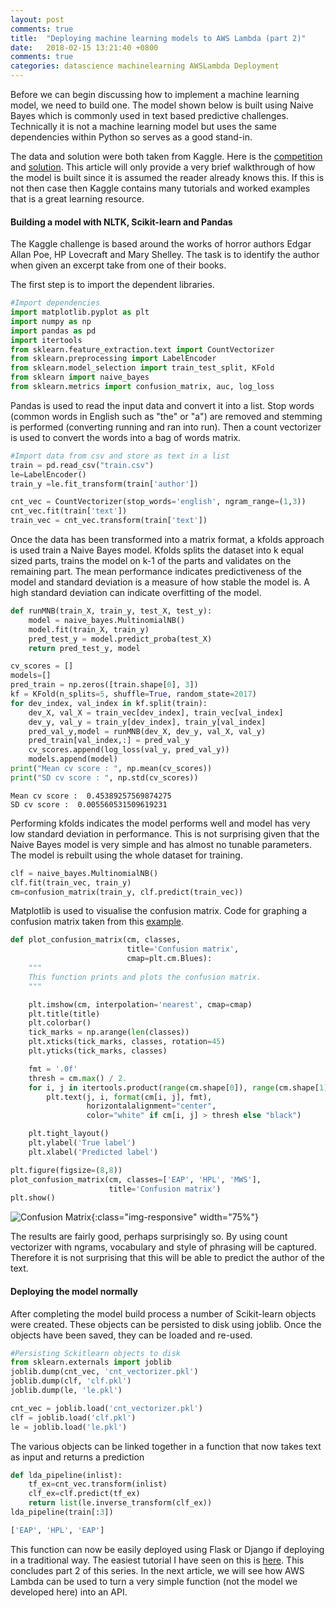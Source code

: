```yaml
---
layout: post
comments: true
title:  "Deploying machine learning models to AWS Lambda (part 2)"
date:   2018-02-15 13:21:40 +0800
comments: true
categories: datascience machinelearning AWSLambda Deployment
---
```



Before we can begin discussing how to implement a machine learning model, we need to build one. The model shown below is built using Naive Bayes which is commonly used in text based predictive challenges. Technically it is not a machine learning model but uses the same dependencies within Python so serves as a good stand-in.

The data and solution were both taken from Kaggle. Here is the [competition](https://www.kaggle.com/c/spooky-author-identification) and [solution](https://www.kaggle.com/sudalairajkumar/simple-feature-engg-notebook-spooky-author). This article will only provide a very brief walkthrough of how the model is built since it is assumed the reader already knows this. If this is not then case then Kaggle contains many tutorials and worked examples that is a great learning resource.

#### Building a model with NLTK, Scikit-learn and Pandas

The Kaggle challenge is based around the works of horror authors Edgar Allan Poe, HP Lovecraft and Mary Shelley. The task is to identify the author when given an excerpt take from one of their books.

The first step is to import the dependent libraries.


```python
#Import dependencies
import matplotlib.pyplot as plt
import numpy as np
import pandas as pd
import itertools
from sklearn.feature_extraction.text import CountVectorizer
from sklearn.preprocessing import LabelEncoder
from sklearn.model_selection import train_test_split, KFold
from sklearn import naive_bayes
from sklearn.metrics import confusion_matrix, auc, log_loss
```

Pandas is used to read the input data and convert it into a list. Stop words (common words in English such as "the" or "a") are removed and stemming is performed (converting running and ran into run). Then a count vectorizer is used to convert the words into a bag of words matrix.


```python
#Import data from csv and store as text in a list
train = pd.read_csv("train.csv")
le=LabelEncoder()
train_y =le.fit_transform(train['author'])
```


```python
cnt_vec = CountVectorizer(stop_words='english', ngram_range=(1,3))
cnt_vec.fit(train['text'])
train_vec = cnt_vec.transform(train['text'])
```

Once the data has been transformed into a matrix format, a kfolds approach is used train a Naive Bayes model. Kfolds splits the dataset into k equal sized parts, trains the model on k-1 of the parts and validates on the remaining part. The mean performance indicates predictiveness of the model and standard deviation is a measure of how stable the model is. A high standard deviation can indicate overfitting of the model.


```python
def runMNB(train_X, train_y, test_X, test_y):
    model = naive_bayes.MultinomialNB()
    model.fit(train_X, train_y)
    pred_test_y = model.predict_proba(test_X)
    return pred_test_y, model
```


```python
cv_scores = []
models=[]
pred_train = np.zeros([train.shape[0], 3])
kf = KFold(n_splits=5, shuffle=True, random_state=2017)
for dev_index, val_index in kf.split(train):
    dev_X, val_X = train_vec[dev_index], train_vec[val_index]
    dev_y, val_y = train_y[dev_index], train_y[val_index]
    pred_val_y,model = runMNB(dev_X, dev_y, val_X, val_y)
    pred_train[val_index,:] = pred_val_y
    cv_scores.append(log_loss(val_y, pred_val_y))
    models.append(model)
print("Mean cv score : ", np.mean(cv_scores))
print("SD cv score : ", np.std(cv_scores))

```

    Mean cv score :  0.45389257569874275
    SD cv score :  0.005560531509619231
    

Performing kfolds indicates the model performs well and model has very low standard deviation in performance. This is not surprising given that the Naive Bayes model is very simple and has almost no tunable parameters. The model is rebuilt using the whole dataset for training.


```python
clf = naive_bayes.MultinomialNB()
clf.fit(train_vec, train_y)
cm=confusion_matrix(train_y, clf.predict(train_vec))
```

Matplotlib is used to visualise the confusion matrix. Code for graphing a confusion matrix taken from this [example](http://scikit-learn.org/stable/auto_examples/model_selection/plot_confusion_matrix.html#sphx-glr-auto-examples-model-selection-plot-confusion-matrix-py ).


```python
def plot_confusion_matrix(cm, classes,
                          title='Confusion matrix',
                          cmap=plt.cm.Blues):
    """
    This function prints and plots the confusion matrix.
    """

    plt.imshow(cm, interpolation='nearest', cmap=cmap)
    plt.title(title)
    plt.colorbar()
    tick_marks = np.arange(len(classes))
    plt.xticks(tick_marks, classes, rotation=45)
    plt.yticks(tick_marks, classes)

    fmt = '.0f'
    thresh = cm.max() / 2.
    for i, j in itertools.product(range(cm.shape[0]), range(cm.shape[1])):
        plt.text(j, i, format(cm[i, j], fmt),
                 horizontalalignment="center",
                 color="white" if cm[i, j] > thresh else "black")

    plt.tight_layout()
    plt.ylabel('True label')
    plt.xlabel('Predicted label')
```


```python
plt.figure(figsize=(8,8))
plot_confusion_matrix(cm, classes=['EAP', 'HPL', 'MWS'],
                      title='Confusion matrix')
plt.show()
```

![Confusion Matrix]({{site.url}}/assets/spooky_cm.png){:class="img-responsive" width="75%"}

The results are fairly good, perhaps surprisingly so. By using count vectorizer with ngrams, vocabulary and style of phrasing will be captured. Therefore it is not surprising that this will be able to predict the author of the text.

#### Deploying the model normally

After completing the model build process a number of Scikit-learn objects were created. These objects can be persisted to disk using joblib. Once the objects have been saved, they can be loaded and re-used.


```python
#Persisting Sckitlearn objects to disk
from sklearn.externals import joblib
joblib.dump(cnt_vec, 'cnt_vectorizer.pkl')
joblib.dump(clf, 'clf.pkl')
joblib.dump(le, 'le.pkl')

cnt_vec = joblib.load('cnt_vectorizer.pkl') 
clf = joblib.load('clf.pkl')
le = joblib.load('le.pkl') 
```

The various objects can be linked together in a function that now takes text as input and returns a prediction

```python
def lda_pipeline(inlist):
    tf_ex=cnt_vec.transform(inlist)
    clf_ex=clf.predict(tf_ex)
    return list(le.inverse_transform(clf_ex))
lda_pipeline(train[:3])

['EAP', 'HPL', 'EAP']
```

This function can now be easily deployed using Flask or Django if deploying in a traditional way. The easiest tutorial I have seen on this is [here](https://impythonist.wordpress.com/2015/07/12/build-an-api-under-30-lines-of-code-with-python-and-flask/). This concludes part 2 of this series. In the next article, we will see how AWS Lambda can be used to turn a very simple function (not the model we developed here) into an API.
